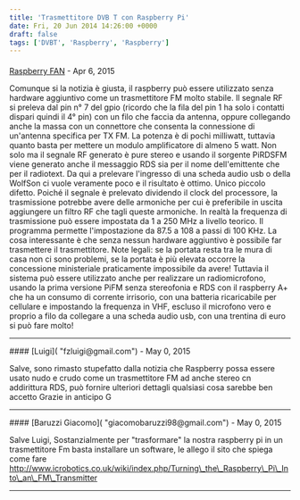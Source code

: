 ```yaml
---
title: 'Trasmettitore DVB T con Raspberry Pi'
date: Fri, 20 Jun 2014 14:26:00 +0000
draft: false
tags: ['DVBT', 'Raspberry', 'Raspberry']
---
```



#### 
[Raspberry FAN]( "fabcal@katamail.com") - <time datetime="2015-04-11 11:06:15">Apr 6, 2015</time>

Comunque si la notizia è giusta, il raspberry può essere utilizzato senza hardware aggiuntivo come un trasmettitore FM molto stabile. Il segnale RF si preleva dal pin n° 7 del gpio (ricordo che la fila del pin 1 ha solo i contatti dispari quindi il 4° pin) con un filo che faccia da antenna, oppure collegando anche la massa con un connettore che consenta la connessione di un'antenna specifica per TX FM. La potenza è di pochi milliwatt, tuttavia quanto basta per mettere un modulo amplificatore di almeno 5 watt. Non solo ma il segnale RF generato è pure stereo e usando il sorgente PiRDSFM viene generato anche il messaggio RDS sia per il nome dell'emittente che per il radiotext. Da qui a prelevare l'ingresso di una scheda audio usb o della WolfSon ci vuole veramente poco e il risultato è ottimo. Unico piccolo difetto. Poiché il segnale è prelevato dividendo il clock del processore, la trasmissione potrebbe avere delle armoniche per cui è preferibile in uscita aggiungere un filtro RF che tagli queste armoniche. In realtà la frequenza di trasmissione può essere impostata da 1 a 250 MHz a livello teorico. Il programma permette l'impostazione da 87.5 a 108 a passi di 100 KHz. La cosa interessante è che senza nessun hardware aggiuntivo è possibile far trasmettere il trasmettitore. Note legali: se la portata resta tra le mura di casa non ci sono problemi, se la portata è più elevata occorre la concessione ministeriale praticamente impossibile da avere! Tuttavia il sistema può essere utilizzato anche per realizzare un radiomicrofono, usando la prima versione PiFM senza stereofonia e RDS con il raspberry A+ che ha un consumo di corrente irrisorio, con una batteria ricaricabile per cellulare e impostando la frequenza in VHF, escluso il microfono vero e proprio a filo da collegare a una scheda audio usb, con una trentina di euro si può fare molto!
<hr />
#### 
[Luigi]( "fzluigi@gmail.com") - <time datetime="2015-05-24 09:31:01">May 0, 2015</time>

Salve, sono rimasto stupefatto dalla notizia che Raspberry possa essere usato nudo e crudo come un trasmettitore FM ad anche stereo cn addirittura RDS, può fornire ulteriori dettagli qualsiasi cosa sarebbe ben accetto Grazie in anticipo G
<hr />
#### 
[Baruzzi Giacomo]( "giacomobaruzzi98@gmail.com") - <time datetime="2015-05-24 13:09:20">May 0, 2015</time>

Salve Luigi, Sostanzialmente per "trasformare" la nostra raspberry pi in un trasmettitore Fm basta installare un software, le allego il sito che spiega come fare http://www.icrobotics.co.uk/wiki/index.php/Turning\_the\_Raspberry\_Pi\_Into\_an\_FM\_Transmitter
<hr />
